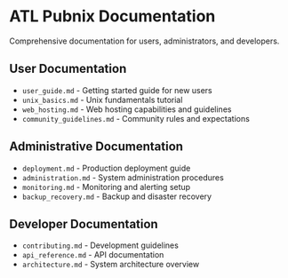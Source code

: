 # ATL Pubnix Documentation

Comprehensive documentation for users, administrators, and developers.

## User Documentation

- `user_guide.md` - Getting started guide for new users
- `unix_basics.md` - Unix fundamentals tutorial
- `web_hosting.md` - Web hosting capabilities and guidelines
- `community_guidelines.md` - Community rules and expectations

## Administrative Documentation

- `deployment.md` - Production deployment guide
- `administration.md` - System administration procedures
- `monitoring.md` - Monitoring and alerting setup
- `backup_recovery.md` - Backup and disaster recovery

## Developer Documentation

- `contributing.md` - Development guidelines
- `api_reference.md` - API documentation
- `architecture.md` - System architecture overview